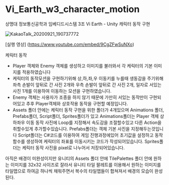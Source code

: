# Vi_Earth_w3_character_motion
상명대 정보통신공학과 임베디드시스템 3조 Vi Earth - Unity 캐릭터 동작 구현

![KakaoTalk_20200921_190737772](https://user-images.githubusercontent.com/54584364/93771580-abed5200-fc58-11ea-90cb-ed30dff8a6ff.jpg)

[실행 영상] (https://www.youtube.com/embed/9CgZFwSuNXo)

케릭터 동작
- Player 객체와 Enemy 객체를 생성하고 이미지를 불러와서 각 케릭터의 기본 이미지를 적용하였습니다
- 케릭터의 동작모션을 구현하기위해 상,하,좌,우 이동키를 누를때 생동감을 주기위해 
좌측 손발이 앞뒤로 간 사진 2개와 우측 손발이 앞뒤로 간 사진 2개, 일자로 서있는 사진 1개를 이용하여 이동하는 모션을 구현하였습니다.
- Enemy 객체는 사용자가 조종을 하지 않기 때문에 가만히 서있는 동작만이 구현되어있고 추후 Player객체와 상호작용 동작을 구현할 예정입니다.
- Assets 폴더 안에는 케릭터 동작 구현을 위한 폴더가 4개있으며
Animations 폴더, Prefabs폴더, Script폴더, Sprites폴더가 있고
Animations폴더는 Player 객체 상하좌우 이동 동작 사진에 Loop를 지정해서 속도감을 조절할수있고 다른 Action을 취할수있게 추가할수있습니다.
Prefabs폴더는 객체 기본 사진을 지정해두는것입니다
Script폴더는 C#코드를 이용하여 게임 진행과정에있어 초기값을 설정하고 동작 함수를 생성하여 케릭터의 좌표를 이동시키는 코드가 작성되어있습니다.
Sprites폴더는 케릭터 동작 사진을 pixel로 나누어서 저장되어있습니다.

아직은 배경이 미완성이지만 유니티의 Assets 폴더 안에 TilePalettes 폴더 안에 
원하는 이미지를 32x32 사이즈로 잘라서 유니티 타일 팔레트를 이용해서
원하는 이미지를 타일맵으로 하여금 하나씩 채워주면서 복수의 타일맵들이 합쳐져서
배경의 모습이 완성된다. 

